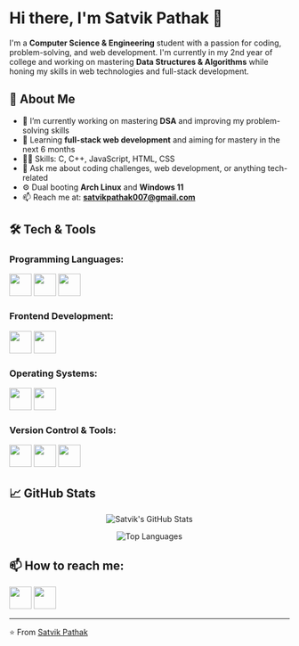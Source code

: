 # Hi there, I'm Satvik Pathak 👋

I'm a **Computer Science & Engineering** student with a passion for coding, problem-solving, and web development. I'm currently in my 2nd year of college and working on mastering **Data Structures & Algorithms** while honing my skills in web technologies and full-stack development.

## 🚀 About Me
- 🔭 I’m currently working on mastering **DSA** and improving my problem-solving skills
- 🌱 Learning **full-stack web development** and aiming for mastery in the next 6 months
- 👨‍💻 Skills: C, C++, JavaScript, HTML, CSS
- 💬 Ask me about coding challenges, web development, or anything tech-related
- ⚙️ Dual booting **Arch Linux** and **Windows 11**
- 📫 Reach me at: **satvikpathak007@gmail.com**

## 🛠️ Tech & Tools

### Programming Languages:
<p>
  <img src="https://cdn.jsdelivr.net/gh/devicons/devicon/icons/c/c-original.svg" width="40" height="40"/>
  <img src="https://cdn.jsdelivr.net/gh/devicons/devicon/icons/cplusplus/cplusplus-original.svg" width="40" height="40"/> 
  <img src="https://cdn.jsdelivr.net/gh/devicons/devicon/icons/javascript/javascript-original.svg" width="40" height="40"/>
</p>

### Frontend Development:
<p>
  <img src="https://cdn.jsdelivr.net/gh/devicons/devicon/icons/html5/html5-original.svg" width="40" height="40"/> 
  <img src="https://cdn.jsdelivr.net/gh/devicons/devicon/icons/css3/css3-original.svg" width="40" height="40"/>
</p>

### Operating Systems:
<p>
  <img src="https://cdn.jsdelivr.net/gh/devicons/devicon/icons/archlinux/archlinux-original.svg" width="40" height="40"/> 
  <img src="https://cdn.jsdelivr.net/gh/devicons/devicon/icons/windows8/windows8-original.svg" width="40" height="40"/>
</p>

### Version Control & Tools:
<p>
  <img src="https://cdn.jsdelivr.net/gh/devicons/devicon/icons/git/git-original.svg" width="40" height="40"/> 
  <img src="https://cdn.jsdelivr.net/gh/devicons/devicon/icons/github/github-original.svg" width="40" height="40"/>
  <img src="https://cdn.jsdelivr.net/gh/devicons/devicon/icons/vscode/vscode-original.svg" width="40" height="40"/>
</p>

## 📈 GitHub Stats

<p align="center">
  <img src="https://github-readme-stats.vercel.app/api?username=satvikpathak&show_icons=true&theme=radical" alt="Satvik's GitHub Stats" />
</p>

<p align="center">
  <img src="https://github-readme-stats.vercel.app/api/top-langs/?username=satvikpathak&layout=compact&theme=radical" alt="Top Languages" />
</p>

## 📫 How to reach me:

<p>
  <a href="https://www.linkedin.com/in/satvik-pathak-601833331?utm_source=share&utm_campaign=share_via&utm_content=profile&utm_medium=ios_app"><img src="https://cdn.jsdelivr.net/gh/devicons/devicon/icons/linkedin/linkedin-original.svg" width="40" height="40"/></a>
  <a href="mailto:satvikpathak007@gmail.com"><img src="https://cdn.jsdelivr.net/gh/devicons/devicon/icons/google/google-original.svg" width="40" height="40"/></a>
</p>

---

⭐️ From [Satvik Pathak](https://github.com/satvikpathak)
